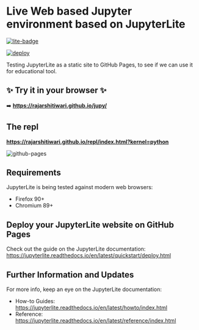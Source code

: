 # Live Web based Jupyter environment based on JupyterLite

[![lite-badge](https://jupyterlite.rtfd.io/en/latest/_static/badge.svg)](https://rajarshitiwari.github.io/jupy)

[![deploy](./.github/workflows/deploy.yml/badge.svg)](./.github/workflows/deploy.yml)

Testing JupyterLite as a static site to GitHub Pages, to see if we can use it for educational tool.

## ✨ Try it in your browser ✨

➡️ **https://rajarshitiwari.github.io/jupy/**

## The repl

**https://rajarshitiwari.github.io/repl/index.html?kernel=python**

![github-pages](https://user-images.githubusercontent.com/591645/120649478-18258400-c47d-11eb-80e5-185e52ff2702.gif)

## Requirements

JupyterLite is being tested against modern web browsers:

- Firefox 90+
- Chromium 89+

## Deploy your JupyterLite website on GitHub Pages

Check out the guide on the JupyterLite documentation: https://jupyterlite.readthedocs.io/en/latest/quickstart/deploy.html

## Further Information and Updates

For more info, keep an eye on the JupyterLite documentation:

- How-to Guides: https://jupyterlite.readthedocs.io/en/latest/howto/index.html
- Reference: https://jupyterlite.readthedocs.io/en/latest/reference/index.html
